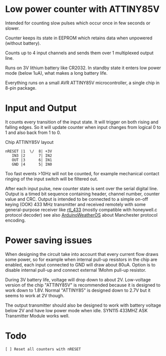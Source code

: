 # Low power counter with ATTINY85V

Intended for counting slow pulses which
occur once in few seconds or slower.

Counter keeps its state in EEPROM
which retains data when unpowered 
(without battery).

Counts up to 4 input channels and sends
them over 1 multiplexed output line.

Runs on 3V lithium battery like CR2032.
In standby state it enters low power mode (below 1uA),
what makes a long battery life.

Everything runs on a small AVR ATTINY85V microcontroller,
a single chip in 8-pin package.

# Input and Output

It counts every transition of the input state. It will trigger
on both rising and falling edges. So it will update counter
when input changes from logical 0 to 1 and also back from 1 to 0.

Chip ATTINY85V layout

    nRESET |1  \/  8| +3V
       IN3 |2      7| IN2
       OUT |3      6| IN1
       GND |4      5| IN0

Too fast events >10Hz will not be counted, for example mechanical
contact ringing of the input switch will be filtered out.

After each input pulse, new counter state is sent over
the serial digital line. Output is a timed bit sequence 
containing header, channel number, counter value and CRC.
Output is intended to be connected to a simple
on-off keying (OOK) 433 MHz transmitter and received remotely with
some general-purpose receiver like
[rtl_433](https://github.com/merbanan/rtl_433.git)
(mostly compatible with honeywell.c protocol decoder)
see also
[ArduinoWeatherOS](https://github.com/robwlakes/ArduinoWeatherOS)
about Manchester protocol encoding.

# Power saving issues

When designing the circuit take into account that every current flow
draws some power, so for example when internal pull-up resistors
in the chip are enabled, each input connected to GND will draw about 
80uA. Option is to disable internal pull-up and connect external
1Mohm pull-up resistor.

During 3V battery life, voltage will drop down to about 2V.
Low-voltage version of the chip "ATTINY85V" is recommended
because it is designed to work down to 1.8V.
Normal "ATTINY85" is designed down to 2.7V but it 
seems to work at 2V though.

The output transmitter should also be designed to work with
battery voltage below 2V and have low power mode when idle.
SYN115 433MHZ ASK Transmitter Module works well.

# Todo

    [ ] Reset all counters with nRESET
